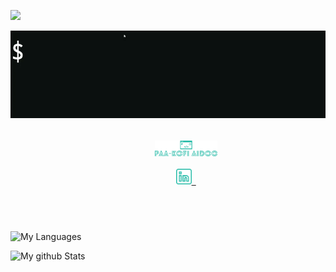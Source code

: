 ![](https://komarev.com/ghpvc/?username=paakofiaidoo&style=flat-square&color=yellow)

<img align="center" src="./img/hello.gif">

<br>

<h5 align="center">
    <code>
        <a href="https://www.paakofiaidoo.tech" title="My Portfolio"><img width="100" src="img/logo.svg"></a>
    </code>
    <code>
        <a href="https://www.linkedin.com/in/paakofiaidoo" title="LinkedIn Profile"><img width="25" src="img/linkedin.svg"> </a>
    </code>
</h5>
<br>
<div></div>

![My Languages](https://github-readme-stats.vercel.app/api/top-langs/?username=paakofiaidoo&langs_count=10&layout=compact&theme=radical)

![My github Stats](https://github-readme-stats.vercel.app/api?username=paakofiaidoo&show_icons=true&theme=radical)
